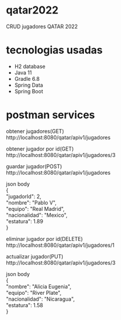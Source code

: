 # qatar2022
CRUD jugadores QATAR 2022

# tecnologias usadas
- H2 database
- Java 11
- Gradle 6.8
- Spring Data
- Spring Boot


# postman services
obtener jugadores(GET)<br/>
http://localhost:8080/qatar/apiv1/jugadores

obtener jugador por id(GET)<br/>
http://localhost:8080/qatar/apiv1/jugadores/3

guardar jugador(POST)<br/>
http://localhost:8080/qatar/apiv1/jugadores

json body <br/>
{ <br/>
"jugadorId": 2,<br/>
"nombre": "Pablo V",<br/>
"equipo": "Real Madrid",<br/>
"nacionalidad": "Mexico",<br/>
"estatura": 1.89<br/>
}

eliminar jugador por id(DELETE)<br/>
http://localhost:8080/qatar/apiv1/jugadores/1

actualizar jugador(PUT)<br/>
http://localhost:8080/qatar/apiv1/jugadores/3

json body <br/>
{ <br/>
"nombre": "Alicia Eugenia",<br/>
"equipo": "River Plate",<br/>
"nacionalidad": "Nicaragua",<br/>
"estatura": 1.58<br/>
}



